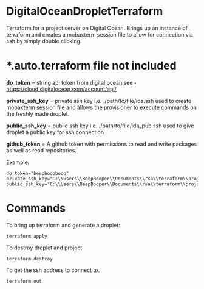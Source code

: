 # DigitalOceanDropletTerraform
Terraform for a project server on Digital Ocean.
Brings up an instance of terraform and creates a mobaxterm session file to allow for connection via ssh by simply double clicking.

# *.auto.terraform file not included

**do_token** = string api token from digital ocean see - https://cloud.digitalocean.com/account/api/

**private_ssh_key** = private ssh key i.e. ./path/to/file/ida.ssh used to create mobaxterm session file and allows the provisioner to execute commands on the freshly made droplet.

**public_ssh_key** = public ssh key i.e. ./path/to/file/ida_pub.ssh used to give droplet a public key for ssh connection

**github_token** = A github token with permissions to read and write packages as well as read repositories.

Example:

```
do_token="beepboopboop"
private_ssh_key="C:\\Users\\BeepBooper\\Documents\\rsa\\terraform\\project_server"
public_ssh_key="C:\\Users\\BeepBooper\\Documents\\rsa\\terraform\\project_server.pub"
```


# Commands
To bring up terraform and generate a droplet:
```
terraform apply
```

To destroy droplet and project
```
terraform destroy
```

To get the ssh address to connect to.
```
terraform out
```
